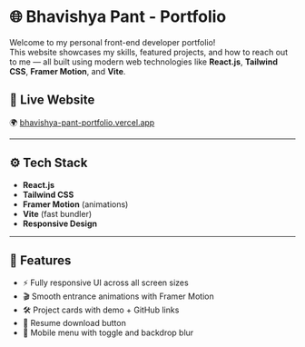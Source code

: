 # 🌐 Bhavishya Pant - Portfolio

Welcome to my personal front-end developer portfolio!  
This website showcases my skills, featured projects, and how to reach out to me — all built using modern web technologies like **React.js**, **Tailwind CSS**, **Framer Motion**, and **Vite**.

## 🔗 Live Website

🌍 [bhavishya-pant-portfolio.vercel.app](https://bhavishya-pant-portfolio.vercel.app)

---

## ⚙️ Tech Stack

- **React.js**
- **Tailwind CSS**
- **Framer Motion** (animations)
- **Vite** (fast bundler)
- **Responsive Design**

---

## 📁 Features

- ⚡️ Fully responsive UI across all screen sizes
- 🎬 Smooth entrance animations with Framer Motion
- 🛠 Project cards with demo + GitHub links
- 📄 Resume download button
- 📱 Mobile menu with toggle and backdrop blur
